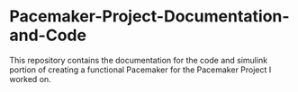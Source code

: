 # Pacemaker-Project-Documentation-and-Code

This repository contains the documentation for the code and simulink portion of creating a functional Pacemaker for the Pacemaker Project I worked on.
